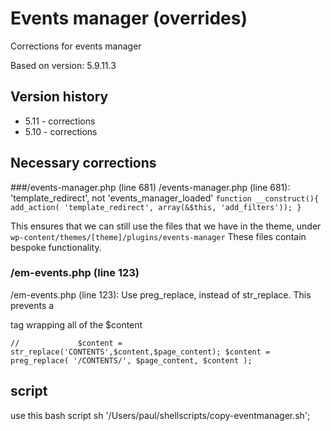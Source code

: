 # Events manager (overrides)
 Corrections for events manager

Based on version: 5.9.11.3

## Version history
* 5.11 - corrections
* 5.10 - corrections

## Necessary corrections

###/events-manager.php (line 681)
/events-manager.php (line 681): 'template_redirect', not 'events_manager_loaded'
`function __construct(){ add_action( 'template_redirect', array(&$this, 'add_filters')); }`

This ensures that we can still use the files that we have in the theme, under 
`wp-content/themes/[theme]/plugins/events-manager`
These files contain bespoke functionality.


### /em-events.php (line 123)
/em-events.php (line 123): Use preg_replace, instead of str_replace. This prevents a <p> tag wrapping 
all of the $content

`//				$content = str_replace('CONTENTS',$content,$page_content);
                $content = preg_replace( '/CONTENTS/', $page_content, $content );`


## script

use this bash script
sh '/Users/paul/shellscripts/copy-eventmanager.sh';


